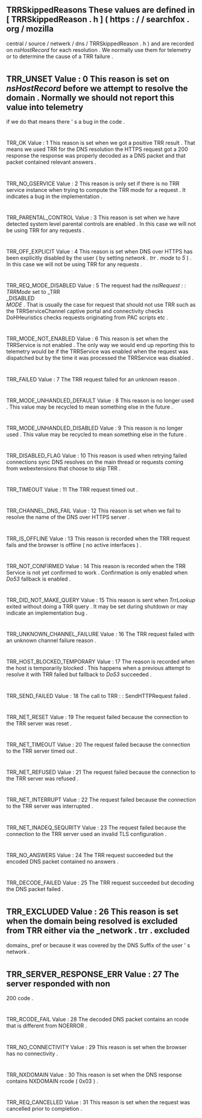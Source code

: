 #
TRRSkippedReasons
These
values
are
defined
in
[
TRRSkippedReason
.
h
]
(
https
:
/
/
searchfox
.
org
/
mozilla
-
central
/
source
/
netwerk
/
dns
/
TRRSkippedReason
.
h
)
and
are
recorded
on
_nsHostRecord_
for
each
resolution
.
We
normally
use
them
for
telemetry
or
to
determine
the
cause
of
a
TRR
failure
.
#
#
TRR_UNSET
Value
:
0
This
reason
is
set
on
_nsHostRecord_
before
we
attempt
to
resolve
the
domain
.
Normally
we
should
not
report
this
value
into
telemetry
-
if
we
do
that
means
there
'
s
a
bug
in
the
code
.
#
#
TRR_OK
Value
:
1
This
reason
is
set
when
we
got
a
positive
TRR
result
.
That
means
we
used
TRR
for
the
DNS
resolution
the
HTTPS
request
got
a
200
response
the
response
was
properly
decoded
as
a
DNS
packet
and
that
packet
contained
relevant
answers
.
#
#
TRR_NO_GSERVICE
Value
:
2
This
reason
is
only
set
if
there
is
no
TRR
service
instance
when
trying
to
compute
the
TRR
mode
for
a
request
.
It
indicates
a
bug
in
the
implementation
.
#
#
TRR_PARENTAL_CONTROL
Value
:
3
This
reason
is
set
when
we
have
detected
system
level
parental
controls
are
enabled
.
In
this
case
we
will
not
be
using
TRR
for
any
requests
.
#
#
TRR_OFF_EXPLICIT
Value
:
4
This
reason
is
set
when
DNS
over
HTTPS
has
been
explicitly
disabled
by
the
user
(
by
setting
_network
.
trr
.
mode_
to
_5_
)
.
In
this
case
we
will
not
be
using
TRR
for
any
requests
.
#
#
TRR_REQ_MODE_DISABLED
Value
:
5
The
request
had
the
_nsIRequest
:
:
TRRMode_
set
to
_TRR
\
_DISABLED
\
_MODE_
.
That
is
usually
the
case
for
request
that
should
not
use
TRR
such
as
the
TRRServiceChannel
captive
portal
and
connectivity
checks
DoHHeuristics
checks
requests
originating
from
PAC
scripts
etc
.
#
#
TRR_MODE_NOT_ENABLED
Value
:
6
This
reason
is
set
when
the
TRRService
is
not
enabled
.
The
only
way
we
would
end
up
reporting
this
to
telemetry
would
be
if
the
TRRService
was
enabled
when
the
request
was
dispatched
but
by
the
time
it
was
processed
the
TRRService
was
disabled
.
#
#
TRR_FAILED
Value
:
7
The
TRR
request
failed
for
an
unknown
reason
.
#
#
TRR_MODE_UNHANDLED_DEFAULT
Value
:
8
This
reason
is
no
longer
used
.
This
value
may
be
recycled
to
mean
something
else
in
the
future
.
#
#
TRR_MODE_UNHANDLED_DISABLED
Value
:
9
This
reason
is
no
longer
used
.
This
value
may
be
recycled
to
mean
something
else
in
the
future
.
#
#
TRR_DISABLED_FLAG
Value
:
10
This
reason
is
used
when
retrying
failed
connections
sync
DNS
resolves
on
the
main
thread
or
requests
coming
from
webextensions
that
choose
to
skip
TRR
.
#
#
TRR_TIMEOUT
Value
:
11
The
TRR
request
timed
out
.
#
#
TRR_CHANNEL_DNS_FAIL
Value
:
12
This
reason
is
set
when
we
fail
to
resolve
the
name
of
the
DNS
over
HTTPS
server
.
#
#
TRR_IS_OFFLINE
Value
:
13
This
reason
is
recorded
when
the
TRR
request
fails
and
the
browser
is
offline
(
no
active
interfaces
)
.
#
#
TRR_NOT_CONFIRMED
Value
:
14
This
reason
is
recorded
when
the
TRR
Service
is
not
yet
confirmed
to
work
.
Confirmation
is
only
enabled
when
_Do53_
fallback
is
enabled
.
#
#
TRR_DID_NOT_MAKE_QUERY
Value
:
15
This
reason
is
sent
when
_TrrLookup_
exited
without
doing
a
TRR
query
.
It
may
be
set
during
shutdown
or
may
indicate
an
implementation
bug
.
#
#
TRR_UNKNOWN_CHANNEL_FAILURE
Value
:
16
The
TRR
request
failed
with
an
unknown
channel
failure
reason
.
#
#
TRR_HOST_BLOCKED_TEMPORARY
Value
:
17
The
reason
is
recorded
when
the
host
is
temporarily
blocked
.
This
happens
when
a
previous
attempt
to
resolve
it
with
TRR
failed
but
fallback
to
_Do53_
succeeded
.
#
#
TRR_SEND_FAILED
Value
:
18
The
call
to
TRR
:
:
SendHTTPRequest
failed
.
#
#
TRR_NET_RESET
Value
:
19
The
request
failed
because
the
connection
to
the
TRR
server
was
reset
.
#
#
TRR_NET_TIMEOUT
Value
:
20
The
request
failed
because
the
connection
to
the
TRR
server
timed
out
.
#
#
TRR_NET_REFUSED
Value
:
21
The
request
failed
because
the
connection
to
the
TRR
server
was
refused
.
#
#
TRR_NET_INTERRUPT
Value
:
22
The
request
failed
because
the
connection
to
the
TRR
server
was
interrupted
.
#
#
TRR_NET_INADEQ_SEQURITY
Value
:
23
The
request
failed
because
the
connection
to
the
TRR
server
used
an
invalid
TLS
configuration
.
#
#
TRR_NO_ANSWERS
Value
:
24
The
TRR
request
succeeded
but
the
encoded
DNS
packet
contained
no
answers
.
#
#
TRR_DECODE_FAILED
Value
:
25
The
TRR
request
succeeded
but
decoding
the
DNS
packet
failed
.
#
#
TRR_EXCLUDED
Value
:
26
This
reason
is
set
when
the
domain
being
resolved
is
excluded
from
TRR
either
via
the
_network
.
trr
.
excluded
-
domains_
pref
or
because
it
was
covered
by
the
DNS
Suffix
of
the
user
'
s
network
.
#
#
TRR_SERVER_RESPONSE_ERR
Value
:
27
The
server
responded
with
non
-
200
code
.
#
#
TRR_RCODE_FAIL
Value
:
28
The
decoded
DNS
packet
contains
an
rcode
that
is
different
from
NOERROR
.
#
#
TRR_NO_CONNECTIVITY
Value
:
29
This
reason
is
set
when
the
browser
has
no
connectivity
.
#
#
TRR_NXDOMAIN
Value
:
30
This
reason
is
set
when
the
DNS
response
contains
NXDOMAIN
rcode
(
0x03
)
.
#
#
TRR_REQ_CANCELLED
Value
:
31
This
reason
is
set
when
the
request
was
cancelled
prior
to
completion
.
